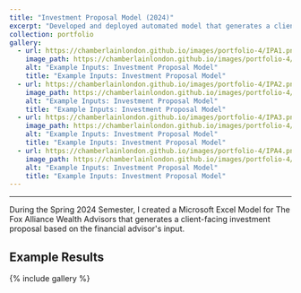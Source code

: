 ```yaml
---
title: "Investment Proposal Model (2024)"
excerpt: "Developed and deployed automated model that generates a client investment proposal based on financial advisor input"
collection: portfolio
gallery:
  - url: https://chamberlainlondon.github.io/images/portfolio-4/IPA1.png
    image_path: https://chamberlainlondon.github.io/images/portfolio-4/IPA1.png
    alt: "Example Inputs: Investment Proposal Model"
    title: "Example Inputs: Investment Proposal Model"
  - url: https://chamberlainlondon.github.io/images/portfolio-4/IPA2.png
    image_path: https://chamberlainlondon.github.io/images/portfolio-4/IPA2.png
    alt: "Example Inputs: Investment Proposal Model"
    title: "Example Inputs: Investment Proposal Model"
  - url: https://chamberlainlondon.github.io/images/portfolio-4/IPA3.png
    image_path: https://chamberlainlondon.github.io/images/portfolio-4/IPA3.png
    alt: "Example Inputs: Investment Proposal Model"
    title: "Example Inputs: Investment Proposal Model"
  - url: https://chamberlainlondon.github.io/images/portfolio-4/IPA4.png
    image_path: https://chamberlainlondon.github.io/images/portfolio-4/IPA4.png
    alt: "Example Inputs: Investment Proposal Model"
    title: "Example Inputs: Investment Proposal Model"
---
```

------

During the Spring 2024 Semester, I created a Microsoft Excel Model for The Fox Alliance Wealth Advisors that generates a client-facing investment proposal based on the financial advisor's input.

## Example Results

{% include gallery %}
